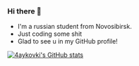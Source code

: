 ### Hi there 👋

- I'm a russian student from Novosibirsk.
- Just coding some shit
- Glad to see u in my GitHub profile!

[![4aykovki's GitHub stats](https://github-readme-stats.vercel.app/api?username=4aykovski&theme=catppuccin_mocha)](https://github.com/4aykovski)

